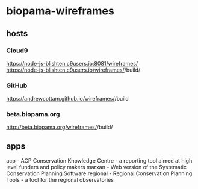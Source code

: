# biopama-wireframes

## hosts
### Cloud9 
https://node-js-blishten.c9users.io:8081/wireframes/   
https://node-js-blishten.c9users.io/wireframes/<app>/build/

### GitHub
https://andrewcottam.github.io/wireframes/<app>/build  

### beta.biopama.org
http://beta.biopama.org/wireframes/<app>/build/   

## apps
acp - ACP Conservation Knowledge Centre - a reporting tool aimed at high level funders and policy makers
marxan - Web version of the Systematic Conservation Planning Software
regional - Regional Conservation Planning Tools - a tool for the regional observatories

